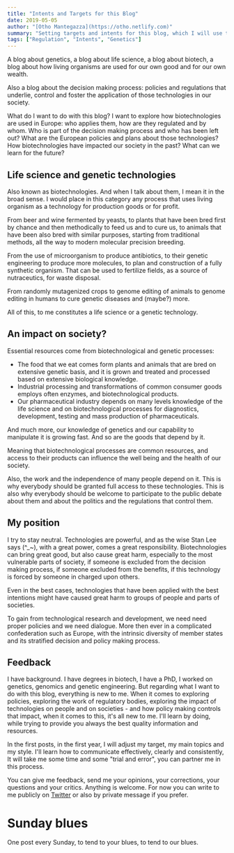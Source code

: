 ```yaml
---
title: "Intents and Targets for this Blog"
date: 2019-05-05
author: "[Otho Mantegazza](https://otho.netlify.com)"
summary: "Setting targets and intents for this blog, which I will use to explore how genetics, the technologies of the life science, and their underlying policies and regulations, influence our life, our work and our society."
tags: ["Regulation", "Intents", "Genetics"]
---
```


A blog about genetics, a blog about life science, a blog about biotech, a blog about how living organisms are used for our own good and for our own wealth.

Also a blog about the decision making process: policies and regulations that underlie, control and foster the application of those technologies in our society.

What do I want to do with this blog? I want to explore how biotechnologies are used in Europe: who applies them, how are they regulated and by whom. Who is part of the decision making process and who has been left out? What are the European policies and plans about those technologies? How biotechnologies have impacted our society in the past? What can we learn for the future?

## Life science and genetic technologies

Also known as biotechnologies. And when I talk about them, I mean it in the broad sense. I would place in this category any process that uses living organism as a technology for production goods or for profit.

From beer and wine fermented by yeasts, to plants that have been bred first by chance and then methodically to feed us and to cure us, to animals that have been also bred with similar purposes, starting from traditional methods, all the way to modern molecular precision breeding.

From the use of microorganism to produce antibiotics, to their genetic engineering to produce more molecules, to plan and construction of a fully synthetic organism. That can be used to fertilize fields, as a source of nutraceutics, for waste disposal.

From randomly mutagenized crops to genome editing of animals to  genome editing in humans to cure genetic diseases and (maybe?) more.

All of this, to me constitutes a life science or a genetic technology.

## An impact on society?
Essential resources come from biotechnological and genetic processes:

- The food that we eat comes form plants and animals that are bred on extensive genetic basis, and it is grown and treated and processed based on extensive biological knowledge.
- Industrial processing and transformations of common consumer goods employs often enzymes, and biotechnological products.
- Our pharmaceutical industry depends on many levels knowledge of the life science and on biotechnological processes for diagnostics, development, testing and mass production of pharmaceuticals.

And much more, our knowledge of genetics and our capability to manipulate it is growing fast. And so are the goods that depend by it.

Meaning that biotechnological processes are common resources, and access to their products can influence the well being and the health of our society.

Also, the work and the independence of many people depend on it. This is why everybody should be granted full access to these technologies. This is also why everybody should be welcome to participate to the public debate about them and about the politics and the regulations that control them. 

## My position

I try to stay neutral. Technologies are powerful, and as the wise Stan Lee says (^_~), with a great power, comes a great responsibility. Biotechnologies can bring great good, but also cause great harm, especially to the most vulnerable parts of society, if someone is excluded from the decision making process, if someone excluded from the benefits, if this technology is forced by someone in charged upon others.

Even in the best cases, technologies that have been applied with the best intentions might have caused great harm to groups of people and parts of societies.

To gain from technological research and development, we need need proper policies and we need dialogue.
More then ever in a complicated confederation such as Europe, with the intrinsic diversity of member states and its stratified decision and policy making process.

## Feedback

I have background. I have degrees in biotech, I have a PhD, I worked on genetics, genomics and genetic engineering. But regarding what I want to do with this blog, everything is new to me.
When it comes to exploring policies, exploring the work of regulatory bodies, exploring the impact of technologies on people and on societies - and how policy making controls that impact, when it comes to this, it's all new to me.
I'll learn by doing, while trying to provide you always the best quality information and resources.

In the first posts, in the first year, I will adjust my target, my main topics and my style. I'll learn how to communicate effectively, clearly and consistently,
It will take me some time and some "trial and error", you can partner me in this process.

You can give me feedback, send me your opinions, your corrections, your questions and your critics. Anything is welcome. For now you can write to me publicly on [Twitter](https://twitter.com/othomn) or also by private message if you prefer.


# Sunday blues

One post every Sunday, to tend to your blues, to tend to our blues.
